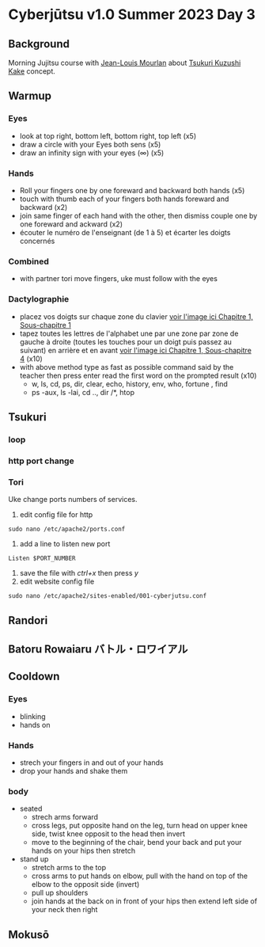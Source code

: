# Cyberjūtsu v1.0 Summer 2023 Day 3

## Background

Morning Jujitsu course with [Jean-Louis
Mourlan](https://fr.linkedin.com/in/jean-louis-mourlan-30454986) about [Tsukuri
Kuzushi Kake](../../glossary.md#tsukuri-kusushi-kake) concept.

## Warmup

### Eyes

* look at top right, bottom left, bottom right, top left (x5)
* draw a circle with your Eyes both sens (x5)
* draw an infinity sign with your eyes (∞) (x5)

### Hands

* Roll your fingers one by one foreward and backward both hands (x5)
* touch with thumb each of your fingers both hands foreward and backward (x2)
* join same finger of each hand with the other, then dismiss couple one by one
foreward and ackward (x2)
* écouter le numéro de l'enseignant (de 1 à 5) et écarter les doigts concernés

### Combined

* with partner tori move fingers, uke must follow with the eyes

### Dactylographie

* placez vos doigts sur chaque zone du clavier [voir l'image ici Chapitre 1,
Sous-chapitre 1](https://www.wikihow.com/Type#Learning-to-Type)
* tapez toutes les lettres de l'alphabet une par une zone par zone de gauche à
droite (toutes les touches pour un doigt puis passez au suivant) en arrière et
en avant [voir l'image ici Chapitre 1, Sous-chapitre
4](https://www.wikihow.com/Type#Learning-to-Type) (x10)
* with above method type as fast as possible command said by the teacher then
press enter read the first word on the prompted result (x10)
   * w, ls, cd, ps, dir, clear, echo, history, env, who, fortune , find
   * ps -aux, ls -lai, cd .., dir /*, htop

## Tsukuri

### loop

### http port change

### Tori

Uke change ports numbers of services.

1. edit config file for http

```
sudo nano /etc/apache2/ports.conf
```

1. add a line to listen new port

```
Listen $PORT_NUMBER
```

1. save the file with *ctrl+x* then press *y*
1. edit website config file

```
sudo nano /etc/apache2/sites-enabled/001-cyberjutsu.conf
```

## Randori

## Batoru Rowaiaru バトル・ロワイアル

## Cooldown

### Eyes

* blinking
* hands on

### Hands

* strech your fingers in and out of your hands
* drop your hands and shake them

### body

* seated
   * strech arms forward
   * cross legs, put opposite hand on the leg, turn head on upper knee side, twist
knee opposit to the head then invert
   * move to the beginning of the chair, bend your back and put your hands on your
hips then stretch
* stand up
   * stretch arms to the top
   * cross arms to put hands on elbow, pull with the hand on top of the elbow to the
opposit side (invert)
   * pull up shoulders
   * join hands at the back on in front of your hips then extend left side of your
neck then right

## Mokusō
